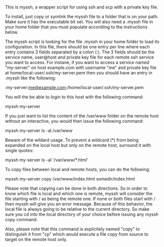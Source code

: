 This is myssh, a wrapper script for using ssh and scp with a private key file.

To install, just copy or symlink the myssh file to a folder that is on your path. Make sure it has the executable bit set. You will also need a .myssh file in your home folder that you must populate accordiing to the instructions below.

The myssh script is looking for the file .myssh in your home folder to load its configuration. In this file, there should be one entry per line where each entry contains 3 fields separated by a colon (:). The 3 fields should be the service name, user@host and private key file for each remote ssh service you want to access. For instane, if you want to access a service named "my-server" on host example.com with username "me" and private key file at home/local-user/.ssh/my-server.pem then you should have an entry in .myssh like the following:

   :my-server:me@example.com:/home/local-user/.ssh/my-server.pem
   
You will the be able to login to this host with the following command:

   myssh my-server
   
If you just want to list the content of the /var/www folder on the remote host without an interactive, you would then issue the following command:

   myssh my-server ls -al /var/www
   
Beware of the wildard usage. To prevent a wildcard (*) from being expanded on the local host but only on the remote host, surround it with single quotes:

   myssh my-server ls -al '/var/www/*.html'

To copy files between local and remote hosts, you can do the following:

   myssh my-server copy /var/www/index.html somedir/index.html
   
Please note that copying can be done in both directions. So in order to know which file is local and which one is remote, myssh will consider the file starting with / as being the remote one. If none or both files start with / then myssh will give you an error message. Because of this behavior, the local file is always going to be relative to the current directory. So make sure you cd into the local directory of your choice before issuing any myssh copy command.

Also, please note that this command is explicitely named "copy" to distinguish it from "cp" which would execute a file copy from source to target on the remote host only.

